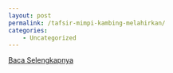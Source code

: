 ```yaml
---
layout: post
permalink: /tafsir-mimpi-kambing-melahirkan/
categories:
    - Uncategorized
---
```


[Baca Selengkapnya](/10)